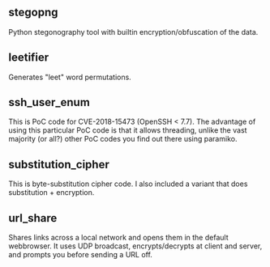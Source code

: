 ## stegopng

Python stegonography tool with builtin encryption/obfuscation of the data.

## leetifier

Generates "leet" word permutations.

## ssh_user_enum

This is PoC code for CVE-2018-15473 (OpenSSH < 7.7). The advantage of using this particular PoC code is that it allows threading, unlike the vast majority (or all?) other PoC codes you find out there using paramiko.

## substitution_cipher

This is byte-substitution cipher code. I also included a variant that does substitution + encryption.

## url_share

Shares links across a local network and opens them in the default webbrowser. It uses UDP broadcast, encrypts/decrypts at client and server, and prompts you before sending a URL off.
